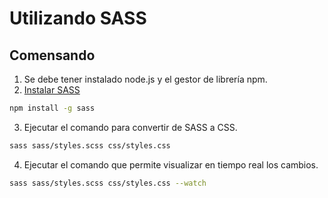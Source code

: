 # Utilizando SASS

## Comensando
1. Se debe tener instalado node.js y el gestor de librería npm.
2. [Instalar SASS](https://sass-lang.com/install/)
```bash
npm install -g sass
```
3. Ejecutar el comando para convertir de SASS a CSS.
```bash
sass sass/styles.scss css/styles.css
```
4. Ejecutar el comando que permite visualizar en tiempo real los cambios.
```bash
sass sass/styles.scss css/styles.css --watch
```


